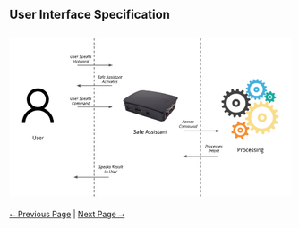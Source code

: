 ## User Interface Specification

![User Interface Specification](UI%20Specification.png)
---

[⭠ Previous Page](01-project-description.md) | [Next Page ⭢](03-test-plan.md)
